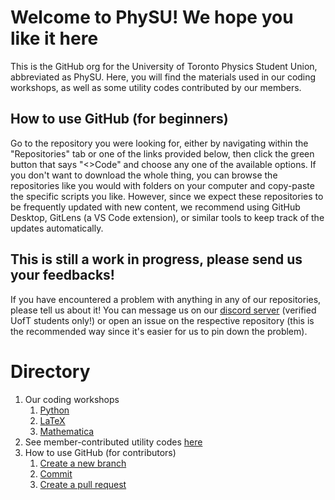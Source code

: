 # Welcome to PhySU! We hope you like it here

This is the GitHub org for the University of Toronto Physics Student Union, abbreviated as PhySU. Here, you will find the materials used in our coding workshops, as well as some utility codes contributed by our members.

## How to use GitHub (for beginners)

Go to the repository you were looking for, either by navigating within the "Repositories" tab or one of the links provided below, then click the green button that says "<>Code" and choose any one of the available options. If you don't want to download the whole thing, you can browse the repositories like you would with folders on your computer and copy-paste the specific scripts you like. However, since we expect these repositories to be frequently updated with new content, we recommend using GitHub Desktop, GitLens (a VS Code extension), or similar tools to keep track of the updates automatically.

## This is still a work in progress, please send us your feedbacks!
If you have encountered a problem with anything in any of our repositories, please tell us about it! You can message us on our [discord server](https://discord.com/invite/Ss5SyxR) (verified UofT students only!) or open an issue on the respective repository (this is the recommended way since it's easier for us to pin down the problem).

# Directory

1. Our coding workshops
    1. [Python](https://github.com/UofT-PhySU/Python-Workshop)
    2. [LaTeX](https://github.com/UofT-PhySU/LaTeX-Workshop)
    3. [Mathematica](https://github.com/UofT-PhySU/Mathematica-workshop)
2. See member-contributed utility codes [here](https://github.com/UofT-PhySU/Community-Utilities)
3. How to use GitHub (for contributors)
    1. [Create a new branch](https://docs.github.com/en/desktop/contributing-and-collaborating-using-github-desktop/making-changes-in-a-branch/managing-branches)
    2. [Commit](https://github.com/git-guides/git-commit)
    3. [Create a pull request](https://docs.github.com/en/pull-requests/collaborating-with-pull-requests/proposing-changes-to-your-work-with-pull-requests/creating-a-pull-request)